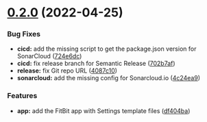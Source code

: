 # [0.2.0](https://github.com/timoa/fitbit-off-peak-hours/compare/v0.1.0...v0.2.0) (2022-04-25)


### Bug Fixes

* **cicd:** add the missing script to get the package.json version for SonarCloud ([724e6dc](https://github.com/timoa/fitbit-off-peak-hours/commit/724e6dc2f42d9bfaa437f918c14858876309c7bc))
* **cicd:** fix release branch for Semantic Release ([702b7af](https://github.com/timoa/fitbit-off-peak-hours/commit/702b7affdb1aff94d73502b0bb111f9684b06155))
* **release:** fix Git repo URL ([4087c10](https://github.com/timoa/fitbit-off-peak-hours/commit/4087c10a0214c52fbcd7eedcdfb73a5a0e289a99))
* **sonarcloud:** add the missing config for Sonarcloud.io ([4c24ea9](https://github.com/timoa/fitbit-off-peak-hours/commit/4c24ea9e48fa7f0737de9acef4aff17caf8e16ec))


### Features

* **app:** add the FitBit app with Settings template files ([df404ba](https://github.com/timoa/fitbit-off-peak-hours/commit/df404ba65fea4255af8eab318c47ca1903056ff8))
